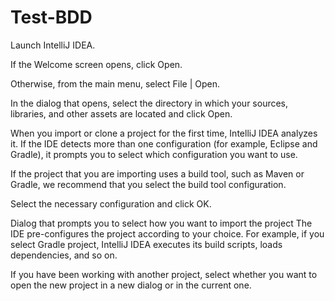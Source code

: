 # Test-BDD

Launch IntelliJ IDEA.

If the Welcome screen opens, click Open.

Otherwise, from the main menu, select File | Open.

In the dialog that opens, select the directory in which your sources, libraries, and other assets are located and click Open.

When you import or clone a project for the first time, IntelliJ IDEA analyzes it. If the IDE detects more than one configuration (for example, Eclipse and Gradle), it prompts you to select which configuration you want to use.

If the project that you are importing uses a build tool, such as Maven or Gradle, we recommend that you select the build tool configuration.

Select the necessary configuration and click OK.

Dialog that prompts you to select how you want to import the project
The IDE pre-configures the project according to your choice. For example, if you select Gradle project, IntelliJ IDEA executes its build scripts, loads dependencies, and so on.

If you have been working with another project, select whether you want to open the new project in a new dialog or in the current one.
